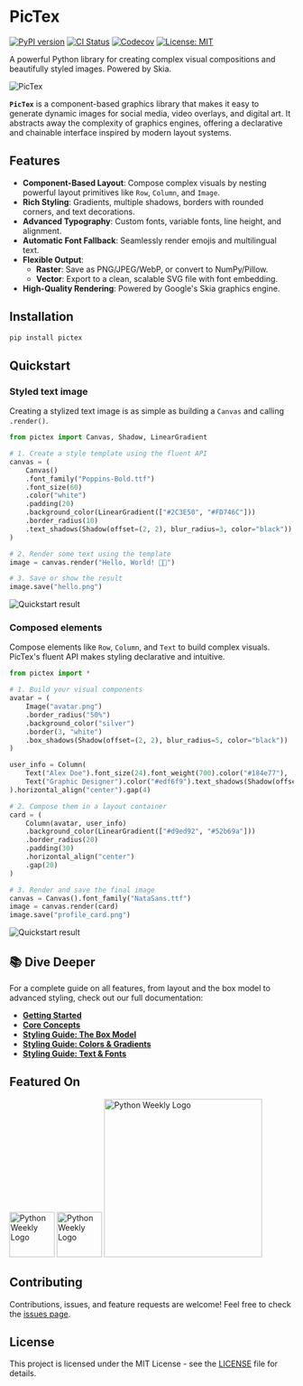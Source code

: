 # PicTex

[![PyPI version](https://badge.fury.io/py/pictex.svg?v=2)](https://pypi.org/project/pictex/)
[![CI Status](https://github.com/francozanardi/pictex/actions/workflows/test.yml/badge.svg)](https://github.com/francozanardi/pictex/actions/workflows/ci.yml)
[![Codecov](https://codecov.io/gh/francozanardi/pictex/branch/main/graph/badge.svg)](https://codecov.io/gh/francozanardi/pictex)
[![License: MIT](https://img.shields.io/badge/License-MIT-yellow.svg)](https://opensource.org/licenses/MIT)

A powerful Python library for creating complex visual compositions and beautifully styled images. Powered by Skia.

![PicTex](https://res.cloudinary.com/dlvnbnb9v/image/upload/v1753831765/readme-1_vqnohh.png)

**`PicTex`** is a component-based graphics library that makes it easy to generate dynamic images for social media, video overlays, and digital art. It abstracts away the complexity of graphics engines, offering a declarative and chainable interface inspired by modern layout systems.

## Features

-   **Component-Based Layout**: Compose complex visuals by nesting powerful layout primitives like `Row`, `Column`, and `Image`.
-   **Rich Styling**: Gradients, multiple shadows, borders with rounded corners, and text decorations.
-   **Advanced Typography**: Custom fonts, variable fonts, line height, and alignment.
-   **Automatic Font Fallback**: Seamlessly render emojis and multilingual text.
-   **Flexible Output**: 
    -   **Raster**: Save as PNG/JPEG/WebP, or convert to NumPy/Pillow.
    -   **Vector**: Export to a clean, scalable SVG file with font embedding.
-   **High-Quality Rendering**: Powered by Google's Skia graphics engine.

## Installation

```bash
pip install pictex
```

## Quickstart

### Styled text image

Creating a stylized text image is as simple as building a `Canvas` and calling `.render()`.

```python
from pictex import Canvas, Shadow, LinearGradient

# 1. Create a style template using the fluent API
canvas = (
    Canvas()
    .font_family("Poppins-Bold.ttf")
    .font_size(60)
    .color("white")
    .padding(20)
    .background_color(LinearGradient(["#2C3E50", "#FD746C"]))
    .border_radius(10)
    .text_shadows(Shadow(offset=(2, 2), blur_radius=3, color="black"))
)

# 2. Render some text using the template
image = canvas.render("Hello, World! 🎨✨")

# 3. Save or show the result
image.save("hello.png")
```

![Quickstart result](https://res.cloudinary.com/dlvnbnb9v/image/upload/v1754103059/hello_zqkkba.png)

### Composed elements

Compose elements like `Row`, `Column`, and `Text` to build complex visuals. PicTex's fluent API makes styling declarative and intuitive.

```python
from pictex import *

# 1. Build your visual components
avatar = (
    Image("avatar.png")
    .border_radius("50%")
    .background_color("silver")
    .border(3, "white")
    .box_shadows(Shadow(offset=(2, 2), blur_radius=5, color="black"))
)

user_info = Column(
    Text("Alex Doe").font_size(24).font_weight(700).color("#184e77"),
    Text("Graphic Designer").color("#edf6f9").text_shadows(Shadow(offset=(1, 1), blur_radius=1, color="black")),
).horizontal_align("center").gap(4)

# 2. Compose them in a layout container
card = (
    Column(avatar, user_info)
    .background_color(LinearGradient(["#d9ed92", "#52b69a"]))
    .border_radius(20)
    .padding(30)
    .horizontal_align("center")
    .gap(20)
)

# 3. Render and save the final image
canvas = Canvas().font_family("NataSans.ttf")
image = canvas.render(card)
image.save("profile_card.png")
```

![Quickstart result](https://res.cloudinary.com/dlvnbnb9v/image/upload/v1754103067/profile_card_b7ofk7.png)

## 📚 Dive Deeper

For a complete guide on all features, from layout and the box model to advanced styling, check out our full documentation:

-   [**Getting Started**](https://pictex.readthedocs.io/en/latest/getting_started/)
-   [**Core Concepts**](https://pictex.readthedocs.io/en/latest/core_concepts/)
-   [**Styling Guide: The Box Model**](https://pictex.readthedocs.io/en/latest/box_model/)
-   [**Styling Guide: Colors & Gradients**](https://pictex.readthedocs.io/en/latest/colors/)
-   [**Styling Guide: Text & Fonts**](https://pictex.readthedocs.io/en/latest/text/)

## Featured On

[<img alt="Python Weekly Logo" src="https://media.beehiiv.com/cdn-cgi/image/fit=scale-down,format=auto,onerror=redirect,quality=80/uploads/publication/logo/0dfe72e1-380f-4399-a50e-134919512092/Python-Weekly-Square-Logo.jpg" width="80">](https://www.pythonweekly.com/p/python-weekly-issue-707-july-17-2025-0b345aeeec65adb3)
[<img alt="Python Weekly Logo" src="https://pythonhub.dev/static/i/pythonhub-64.png" width="80">](https://pythonhub.dev/digest/2025-07-27/)
[<img alt="Python Weekly Logo" src="https://cdn.pycoders.com/37bdf31dc645f968ffb90196e5d38ff5" width="280">](https://pycoders.com/issues/692)

## Contributing

Contributions, issues, and feature requests are welcome! Feel free to check the [issues page](https://github.com/francozanardi/pictex/issues).

## License

This project is licensed under the MIT License - see the [LICENSE](LICENSE) file for details.
